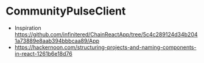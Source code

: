 # CommunityPulseClient

* Inspiration https://github.com/infinitered/ChainReactApp/tree/5c4c289124d34b2041a73889e8aab394bbbcaa89/App
* https://hackernoon.com/structuring-projects-and-naming-components-in-react-1261b6e18d76
